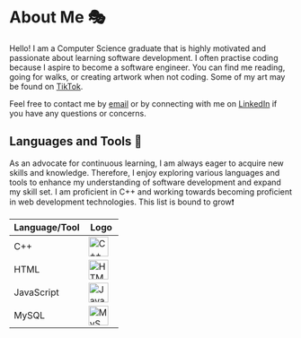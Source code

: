 # About Me 🎭
<p>Hello! I am a Computer Science graduate that is highly motivated and passionate about learning software development. I often practise coding because I aspire to become a software engineer. You can find me reading, going for walks, or creating artwork when not coding. Some of my art may be found on <a href ="https://www.tiktok.com/@damauni_">TikTok</a>. </p>

Feel free to contact me by <a href="mailto:damauni.bingham@gmail.com">email</a> or by connecting with me on <a href ="https://www.linkedin.com/in/damauni-se/">LinkedIn</a> if you have any questions or concerns.

## Languages and Tools 🧰
<p>As an advocate for continuous learning, I am always eager to acquire new skills and knowledge. Therefore, I enjoy exploring various languages and tools to enhance my understanding of software development and expand my skill set. I am  proficient in C++ and working towards becoming proficient in web development technologies. This list is bound to grow❗</p>

<!-- Table of programming languages and tools -->
|Language/Tool|Logo|
|---        |---|
|C++        |<img align="center" alt="C++" width="35px" style="padding-right:10px;" src="https://tinyurl.com/cpp-logo"/>|
|HTML       |<img align="center" alt="HTML" width="35px" style="padding-right:10px;" src="https://tinyurl.com/html-logo"/>|
|JavaScript |<img align="center" alt="JavaScript" width="35px" style="padding-right:10px;" src="https://tinyurl.com/JavaScript-logo"/>|
|MySQL      |<img align="center" alt="MySQL" width="35px" style="padding-right:10px;" src="https://tinyurl.com/MySQL-logo"/>|

<br>
